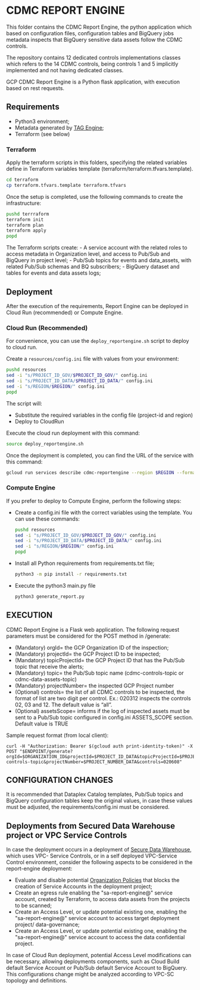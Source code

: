 # CDMC REPORT ENGINE

This folder contains the CDMC Report Engine, the python application which based on configuration files, configuration tables and BigQuery jobs metadata inspects that BigQuery sensitive data assets follow the CDMC controls.

The repository contains 12 dedicated controls implementations classes which refers to the 14 CDMC controls, being controls 1 and 5 implicitly implemented and not having dedicated classes.

GCP CDMC Report Engine is a Python flask application, with execution based on rest requests.

## Requirements

- Python3 environment;
- Metadata generated by [TAG Engine](https://github.com/GoogleCloudPlatform/datacatalog-tag-engine);
- Terraform (see below)

### Terraform

Apply the terraform scripts in this folders, specifying the related variables define in Terraform variables template (terraform/terraform.tfvars.template).

```bash
cd terraform
cp terraform.tfvars.template terraform.tfvars
```

Once the setup is completed, use the following commands to create the infrastructure:

```bash
pushd terrraform
terraform init
terraform plan
terraform apply
popd
```

The Terraform scripts create:
    - A service account with the related roles to access metadata in Organization level, and access to Pub/Sub and BigQuery in project level;
    - Pub/Sub topics for events and data_assets, with related Pub/Sub schemas and BQ subscribers;
    - BigQuery dataset and tables for events and data assets logs;

## Deployment

After the execution of the requirements, Report Engine can be deployed in Cloud Run (recommended) or Compute Engine.

### Cloud Run (Recommended)

For convenience, you can use the `deploy_reportengine.sh` script to deploy to cloud run.

Create a `resources/config.ini` file with values from your environment:

```bash
pushd resources
sed -i "s/PROJECT_ID_GOV/$PROJECT_ID_GOV/" config.ini
sed -i "s/PROJECT_ID_DATA/$PROJECT_ID_DATA/" config.ini
sed -i "s/REGION/$REGION/" config.ini
popd
```

The script will:

- Substitute the required variables in the config file (project-id and region)
- Deploy to CloudRun

 Execute the cloud run deployment with this command:

 ```bash
 source deploy_reportengine.sh
 ```

 Once the deployment is completed, you can find the URL of the service with this command:

 ```bash
 gcloud run services describe cdmc-reportengine --region $REGION --format='value(status.url)'
 ```

### Compute Engine

If you prefer to deploy to Compute Engine, perform the following steps:

- Create a config.ini file with the correct variables using the template. You can use these commands:

    ```bash
    pushd resources        
    sed -i "s/PROJECT_ID_GOV/$PROJECT_ID_GOV/" config.ini
    sed -i "s/PROJECT_ID_DATA/$PROJECT_ID_DATA/" config.ini
    sed -i "s/REGION/$REGION/" config.ini
    popd
    ```

- Install all Python requirements from requirements.txt file;

    ```bash
    python3 -m pip install -r requirements.txt
    ```

- Execute the python3 main.py file

    ```bash
    python3 generate_report.py
    ```

## EXECUTION

CDMC Report Engine is a Flask web application. The following request parameters must be considered for the POST method in /generate:

- (Mandatory) orgId=<INTEGER> the GCP Organization ID of the inspection;
- (Mandatory) projectId=<STRING> the GCP Project ID to be inspected;
- (Mandatory) topicProjectId=<STRING> the GCP Project ID that has the Pub/Sub topic that receive the alerts;
- (Mandatory) topic=<STRING> the Pub/Sub topic name (cdmc-controls-topic or cdmc-data-assets-topic)
- (Mandatory) projectNumber= <INTEGER> the inspected GCP Project number
- (Optional) controls= <String> the list of all CDMC controls to be inspected, the format of list are two digit per control. Ex.: 020312 inspects the controls 02, 03 and 12. The default value is “all”.
- (Optional) assetsScope=<BOOLEAN> informs if the log of inspected assets must be sent to a Pub/Sub topic configured in config.ini ASSETS_SCOPE section. Default value is TRUE

Sample request format (from local client):

```
curl -H "Authorization: Bearer $(gcloud auth print-identity-token)" -X POST "$ENDPOINT/generate?orgId=$ORGANIZATION_ID&projectId=$PROJECT_ID_DATA&topicProjectId=$PROJECT_ID_GOV&topic=cdmc-controls-topic&projectNumber=$PROJECT_NUMBER_DATA&controls=020608"
```

## CONFIGURATION CHANGES

It is recommended that Dataplex Catalog templates, Pub/Sub topics and BigQuery configuration tables keep the original values, in case these values must be adjusted, the requirements/config.ini must be considered.

## Deployments from Secured Data Warehouse project or VPC Service Controls

In case the deployment occurs in a deployment of [Secure Data Warehouse](https://cloud.google.com/architecture/confidential-data-warehouse-blueprint), which uses VPC- Service Controls, or in a self deployed VPC-Service Control environment, consider the following aspects to be considered in the report-engine deployment:

- Evaluate and disable potential [Organization Policies](https://cloud.google.com/resource-manager/docs/organization-policy/restricting-service-accounts) that blocks the creation of Service Accounts in the deployment project;
- Create an egress rule enabling the "sa-report-engine@" service account, created by Terraform, to access data assets from the projects to be scanned;
- Create an Access Level, or update potential existing one, enabling the "sa-report-engine@" service account to access target deployment project/ data-governance;
- Create an Access Level, or update potential existing one, enabling the "sa-report-engine@" service account to access the data confidential project.

In case of Cloud Run deployment, potential Access Level modifications can be necessary, allowing deployments components, such as Cloud Build default Service Account or Pub/Sub default Service Account to BigQuery. This configurations change might be analyzed according to VPC-SC topology and definitions.
